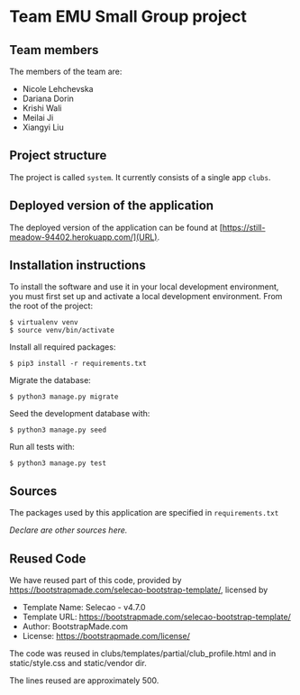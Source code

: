 # Team EMU Small Group project

## Team members
The members of the team are:
- Nicole Lehchevska
- Dariana Dorin
- Krishi Wali
- Meilai Ji
- Xiangyi Liu


## Project structure
The project is called `system`.  It currently consists of a single app `clubs`.

## Deployed version of the application
The deployed version of the application can be found at [https://still-meadow-94402.herokuapp.com/](URL).

## Installation instructions
To install the software and use it in your local development environment, you must first set up and activate a local development environment.  From the root of the project:

```
$ virtualenv venv
$ source venv/bin/activate
```

Install all required packages:

```
$ pip3 install -r requirements.txt
```

Migrate the database:

```
$ python3 manage.py migrate
```

Seed the development database with:

```
$ python3 manage.py seed
```

Run all tests with:
```
$ python3 manage.py test
```


## Sources
The packages used by this application are specified in `requirements.txt`

*Declare are other sources here.*

## Reused Code

We have reused part of this code, provided by https://bootstrapmade.com/selecao-bootstrap-template/, licensed by   
 
  * Template Name: Selecao - v4.7.0
  * Template URL: https://bootstrapmade.com/selecao-bootstrap-template/
  * Author: BootstrapMade.com
  * License: https://bootstrapmade.com/license/

The code was reused in clubs/templates/partial/club_profile.html
and in static/style.css and static/vendor dir.

The lines reused are approximately 500.
